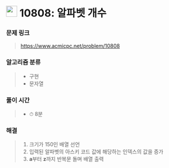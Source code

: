 # <img src="https://static.solved.ac/tier_small/4.svg" width=30> 10808: 알파벳 개수

### 문제 링크
> https://www.acmicpc.net/problem/10808

### 알고리즘 분류
>- 구현
>- 문자열

### 풀이 시간
>- ⏱ 8분

### 해결
> 1. 크기가 150인 배열 선언
> 2. 입력된 알파벳의 아스키 코드 값에 해당하는 인덱스의 값을 증가
> 3. **a**부터 **z**까지 반복문 돌며 배열 출력